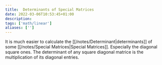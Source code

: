 ```yaml
---
title:  Determinants of Special Matrices
date: 2022-03-06T10:53:45+01:00
description: 
tags: ['math/linear']
aliases: ['']
---
```

It is much easier to calculate the [[/notes/Determinant|determinants]] of some [[/notes/Special Matrices|Special Matrices]].  Especially the diagonal square ones. The determinant of any square diagonal matrice is the multiplication of its diagonal entries.
